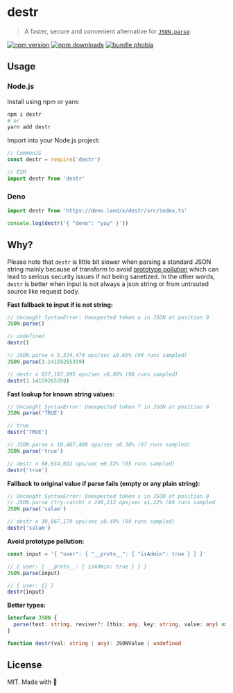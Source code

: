 # destr

> A faster, secure and convenient alternative for [`JSON.parse`](https://developer.mozilla.org/en-US/docs/Web/JavaScript/Reference/Global_Objects/JSON/parse):

[![npm version][npm-v-src]][npm-v-href]
[![npm downloads][npm-d-src]][npm-d-href]
[![bundle phobia][bundlephobia-src]][bundlephobia-href]

## Usage

### Node.js

Install using npm or yarn:

```bash
npm i destr
# or
yarn add destr
```

Import into your Node.js project:

```js
// CommonJS
const destr = require('destr')

// ESM
import destr from 'destr'
```

### Deno

```js
import destr from 'https://deno.land/x/destr/src/index.ts'

console.log(destr('{ "deno": "yay" }'))
```

## Why?

Please note that `destr` is little bit slower when parsing a standard JSON string mainly because of transform to avoid [prototype pollution](https://hueniverse.com/a-tale-of-prototype-poisoning-2610fa170061) which can lead to serious security issues if not being sanetized. In the other words, `destr` is better when input is not always a json string or from untrsuted source like request body.

**Fast fallback to input if is not string:**

```js
// Uncaught SyntaxError: Unexpected token u in JSON at position 0
JSON.parse()

// undefined
destr()
```

```js
// JSON.parse x 5,324,474 ops/sec ±0.65% (94 runs sampled)
JSON.parse(3.14159265359)

// destr x 657,187,095 ops/sec ±0.06% (98 runs sampled)
destr(3.14159265359)
```

**Fast lookup for known string values:**

```js
// Uncaught SyntaxError: Unexpected token T in JSON at position 0
JSON.parse('TRUE')

// true
destr('TRUE')
```

```js
// JSON.parse x 10,407,488 ops/sec ±0.30% (97 runs sampled)
JSON.parse('true')

// destr x 88,634,032 ops/sec ±0.32% (95 runs sampled)
destr('true')
```

**Fallback to original value if parse fails (empty or any plain string):**

```js
// Uncaught SyntaxError: Unexpected token s in JSON at position 0
// JSON.parse (try-catch) x 248,212 ops/sec ±1.22% (84 runs sampled
JSON.parse('salam')

// destr x 30,867,179 ops/sec ±0.49% (94 runs sampled)
destr('salam')
```

**Avoid prototype pollution:**

```js
const input = '{ "user": { "__proto__": { "isAdmin": true } } }'

// { user: { __proto__: { isAdmin: true } } }
JSON.parse(input)

// { user: {} }
destr(input)
```

**Better types:**

```ts
interface JSON {
  parse(text: string, reviver?: (this: any, key: string, value: any) => any): any
}
```

```ts
function destr(val: string | any): JSONValue | undefined
```

## License

MIT. Made with 💖

<!-- Refs -->
[npm-v-src]: https://img.shields.io/npm/v/destr?style=flat-square
[npm-v-href]: https://npmjs.com/package/destr

[npm-d-src]: https://img.shields.io/npm/dm/destr?style=flat-square
[npm-d-href]: https://npmjs.com/package/destr

[github-actions-src]: https://img.shields.io/github/workflow/status/nuxt-contrib/destr/ci/master?style=flat-square
[github-actions-href]: https://github.com/nuxt-contrib/destr/actions?query=workflow%3Aci

[bundlephobia-src]: https://img.shields.io/bundlephobia/min/destr?style=flat-square
[bundlephobia-href]: https://bundlephobia.com/result?p=destr
